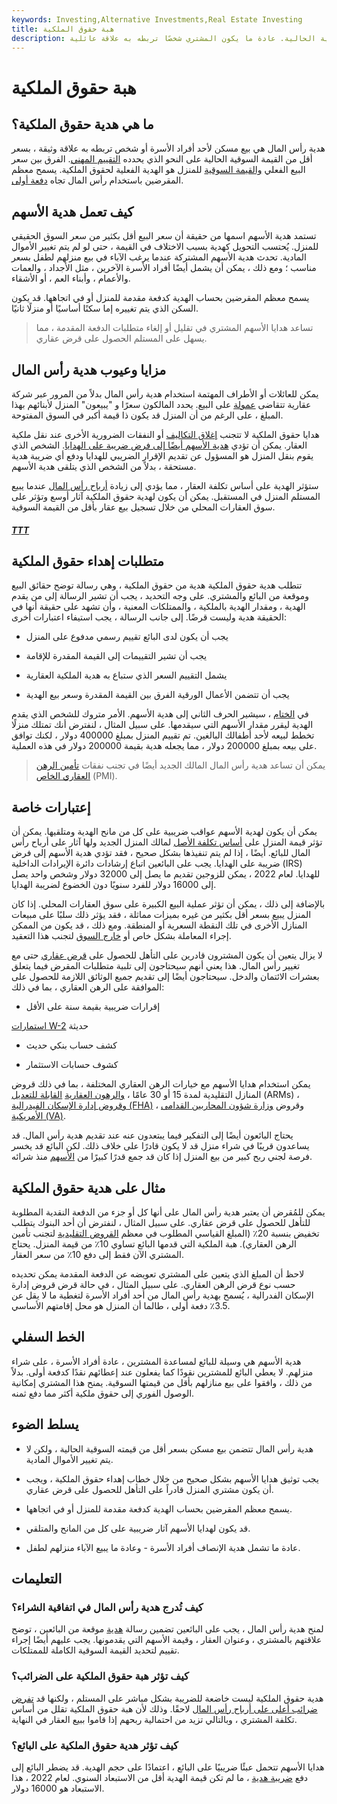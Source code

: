 ```yaml
---
keywords: Investing,Alternative Investments,Real Estate Investing
title: هبة حقوق الملكية
description: هدية رأس المال هي بيع منزل بسعر أقل من القيمة السوقية الحالية. عادة ما يكون المشتري شخصًا تربطه به علاقة عائلية.
---
```


# هبة حقوق الملكية
## ما هي هدية حقوق الملكية؟

هدية رأس المال هي بيع مسكن لأحد أفراد الأسرة أو شخص تربطه به علاقة وثيقة ، بسعر أقل من القيمة السوقية الحالية على النحو الذي يحدده [التقييم المهني](/appraisal). الفرق بين سعر البيع الفعلي [والقيمة السوقية](/marketvalue) للمنزل هو الهدية الفعلية لحقوق الملكية. يسمح معظم المقرضين باستخدام رأس المال تجاه [دفعة أولى](/down_payment).

## كيف تعمل هدية الأسهم

تستمد هدية الأسهم اسمها من حقيقة أن سعر البيع أقل بكثير من سعر السوق الحقيقي للمنزل. يُحتسب التحويل كهدية بسبب الاختلاف في القيمة ، حتى لو لم يتم تغيير الأموال المادية. تحدث هدية الأسهم المشتركة عندما يرغب الآباء في بيع منزلهم لطفل بسعر مناسب ؛ ومع ذلك ، يمكن أن يشمل أيضًا أفراد الأسرة الآخرين ، مثل الأجداد ، والعمات والأعمام ، وأبناء العم ، أو الأشقاء.

يسمح معظم المقرضين بحساب الهدية كدفعة مقدمة للمنزل أو في اتجاهها. قد يكون السكن الذي يتم تغييره إما سكنًا أساسيًا أو منزلًا ثانيًا.

> تساعد هدايا الأسهم المشتري في تقليل أو إلغاء متطلبات الدفعة المقدمة ، مما يسهل على المستلم الحصول على قرض عقاري.

>

## مزايا وعيوب هدية رأس المال

يمكن للعائلات أو الأطراف المهتمة استخدام هدية رأس المال بدلاً من المرور عبر شركة عقارية تتقاضى [عمولة](/commission) على البيع. يحدد المالكون سعرًا و "يبيعون" المنزل لأبنائهم بهذا المبلغ ، على الرغم من أن المنزل قد يكون ذا قيمة أكبر في السوق المفتوحة.

هدايا حقوق الملكية لا تتجنب [إغلاق التكاليف](/closingcosts) أو النفقات الضرورية الأخرى عند نقل ملكية العقار. يمكن أن تؤدي [هدية الأسهم أيضًا إلى فرض ضريبة على الهدايا](/gifttax). الشخص الذي يقوم بنقل المنزل هو المسؤول عن تقديم الإقرار الضريبي للهدايا ودفع أي ضريبة هدية مستحقة ، بدلاً من الشخص الذي يتلقى هدية الأسهم.

ستؤثر الهدية على أساس تكلفة العقار ، مما يؤدي إلى زيادة [أرباح رأس المال](/capitalgain) عندما يبيع المستلم المنزل في المستقبل. يمكن أن يكون لهدية حقوق الملكية آثار أوسع وتؤثر على سوق العقارات المحلي من خلال تسجيل بيع عقار بأقل من القيمة السوقية.

<h5> <a href=""> TTT </a> </h5>

## متطلبات إهداء حقوق الملكية

تتطلب هدية حقوق الملكية هدية من حقوق الملكية ، وهي رسالة توضح حقائق البيع وموقعة من البائع والمشتري. على وجه التحديد ، يجب أن تشير الرسالة إلى من يقدم الهدية ، ومقدار الهدية بالملكية ، والممتلكات المعنية ، وأن تشهد على حقيقة أنها في الحقيقة هدية وليست قرضًا. إلى جانب الرسالة ، يجب استيفاء اعتبارات أخرى:

- يجب أن يكون لدى البائع تقييم رسمي مدفوع على المنزل

- يجب أن تشير التقييمات إلى القيمة المقدرة للإقامة

- يشمل التقييم السعر الذي ستباع به هدية الملكية العقارية

- يجب أن تتضمن الأعمال الورقية الفرق بين القيمة المقدرة وسعر بيع الهدية

في [الختام](/closing) ، سيشير الحرف الثاني إلى هدية الأسهم. الأمر متروك للشخص الذي يقدم الهدية ليقرر مقدار الأسهم التي سيقدمها. على سبيل المثال ، لنفترض أنك تمتلك منزلًا تخطط لبيعه لأحد أطفالك البالغين. تم تقييم المنزل بمبلغ 400000 دولار ، لكنك توافق على بيعه بمبلغ 200000 دولار ، مما يجعله هدية بقيمة 200000 دولار في هذه العملية.

> يمكن أن تساعد هدية رأس المال المالك الجديد أيضًا في تجنب نفقات [تأمين الرهن العقاري الخاص](/insurance) (PMI).

>

## إعتبارات خاصة

يمكن أن يكون لهدية الأسهم عواقب ضريبية على كل من مانح الهدية ومتلقيها. يمكن أن تؤثر قيمة المنزل على [أساس تكلفة الأصل](/costbasis) لمالك المنزل الجديد ولها آثار على أرباح رأس المال للبائع. أيضًا ، إذا لم يتم تنفيذها بشكل صحيح ، فقد تؤدي هدية الأسهم إلى فرض ضريبة على الهدايا. يجب على البائعين اتباع إرشادات دائرة الإيرادات الداخلية (IRS) للهدايا. لعام 2022 ، يمكن للزوجين تقديم ما يصل إلى 32000 دولار وشخص واحد يصل إلى 16000 دولار للفرد سنويًا دون الخضوع لضريبة الهدايا.

بالإضافة إلى ذلك ، يمكن أن تؤثر عملية البيع الكبيرة على سوق العقارات المحلي. إذا كان المنزل يبيع بسعر أقل بكثير من غيره بميزات مماثلة ، فقد يؤثر ذلك سلبًا على مبيعات المنازل الأخرى في تلك النقطة السعرية أو المنطقة. ومع ذلك ، قد يكون من الممكن إجراء المعاملة بشكل خاص أو [خارج السوق](/pocket-listing) لتجنب هذا التعقيد.

لا يزال يتعين أن يكون المشترون قادرين على التأهل للحصول على [قرض عقاري](/mortgage) حتى مع تغيير رأس المال. هذا يعني أنهم سيحتاجون إلى تلبية متطلبات المقرض فيما يتعلق بعشرات الائتمان والدخل. سيحتاجون أيضًا إلى تقديم جميع الوثائق اللازمة للحصول على الموافقة على الرهن العقاري ، بما في ذلك:

- إقرارات ضريبية بقيمة سنة على الأقل

[استمارات W-2](/w2form) حديثة

- كشف حساب بنكي حديث

- كشوف حسابات الاستثمار

يمكن استخدام هدايا الأسهم مع خيارات الرهن العقاري المختلفة ، بما في ذلك قروض المنازل التقليدية لمدة 15 أو 30 عامًا ، [والرهون العقارية](/arm) [القابلة للتعديل](/arm) (ARMs) ، [وقروض إدارة الإسكان الفيدرالية (FHA)](/fhaloan) ، وقروض [وزارة شؤون المحاربين القدامى الأمريكية (VA)](/valoan).

يحتاج البائعون أيضًا إلى التفكير فيما يبتعدون عنه عند تقديم هدية رأس المال. قد يساعدون قريبًا في شراء منزل قد لا يكون قادرًا على خلاف ذلك. لكن البائع قد يخسر فرصة لجني ربح كبير من بيع المنزل إذا كان قد جمع قدرًا كبيرًا من [الأسهم](/home_equity) منذ شرائه.

## مثال على هدية حقوق الملكية

يمكن للمُقرض أن يعتبر هدية رأس المال على أنها كل أو جزء من الدفعة النقدية المطلوبة للتأهل للحصول على قرض عقاري. على سبيل المثال ، لنفترض أن أحد البنوك يتطلب تخفيض بنسبة 20٪ (المبلغ القياسي المطلوب في معظم [القروض التقليدية](/conventionalmortgage) لتجنب تأمين الرهن العقاري). هبة الملكية التي قدمها البائع تساوي 10٪ من قيمة المنزل. يحتاج المشتري الآن فقط إلى دفع 10٪ من سعر العقار.

لاحظ أن المبلغ الذي يتعين على المشتري تعويضه عن الدفعة المقدمة يمكن تحديده حسب نوع قرض الرهن العقاري. على سبيل المثال ، في حالة قرض قروض إدارة الإسكان الفدرالية ، يُسمح بهدية رأس المال من أحد أفراد الأسرة لتغطية ما لا يقل عن 3.5٪ دفعة أولى ، طالما أن المنزل هو محل إقامتهم الأساسي.

## الخط السفلي

هدية الأسهم هي وسيلة للبائع لمساعدة المشترين ، عادة أفراد الأسرة ، على شراء منزلهم. لا يعطي البائع للمشترين نقودًا كما يفعلون عند إعطائهم نقدًا كدفعة أولى. بدلاً من ذلك ، وافقوا على بيع منازلهم بأقل من قيمتها السوقية. يمنح هذا المشتري إمكانية الوصول الفوري إلى حقوق ملكية أكثر مما دفع ثمنه.

## يسلط الضوء

- هدية رأس المال تتضمن بيع مسكن بسعر أقل من قيمته السوقية الحالية ، ولكن لا يتم تغيير الأموال المادية.

- يجب توثيق هدايا الأسهم بشكل صحيح من خلال خطاب إهداء حقوق الملكية ، ويجب أن يكون مشتري المنزل قادراً على التأهل للحصول على قرض عقاري.

- يسمح معظم المقرضين بحساب الهدية كدفعة مقدمة للمنزل أو في اتجاهها.

- قد يكون لهدايا الأسهم آثار ضريبية على كل من المانح والمتلقي.

- عادة ما تشمل هدية الإنصاف أفراد الأسرة - وعادة ما يبيع الآباء منزلهم لطفل.

## التعليمات

### كيف تُدرج هدية رأس المال في اتفاقية الشراء؟

لمنح هدية رأس المال ، يجب على البائعين تضمين رسالة [هدية](/giftletter) موقعة من البائعين ، توضح علاقتهم بالمشتري ، وعنوان العقار ، وقيمة الأسهم التي يقدمونها. يجب عليهم أيضًا إجراء تقييم لتحديد القيمة السوقية الكاملة للممتلكات.

### كيف تؤثر هبة حقوق الملكية على الضرائب؟

هدية حقوق الملكية ليست خاضعة للضريبة بشكل مباشر على المستلم ، ولكنها قد [تفرض ضرائب أعلى على أرباح رأس المال](/capital_gains_tax) لاحقًا. وذلك لأن هبة حقوق الملكية تقلل من أساس تكلفة المشتري ، وبالتالي تزيد من احتمالية ربحهم إذا قاموا ببيع العقار في النهاية.

### كيف تؤثر هدية حقوق الملكية على البائع؟

هدايا الأسهم تتحمل عبئًا ضريبيًا على البائع ، اعتمادًا على حجم الهدية. قد يضطر البائع إلى دفع [ضريبة هدية](/gifttax) ، ما لم تكن قيمة الهدية أقل من الاستبعاد السنوي. لعام 2022 ، هذا الاستبعاد هو 16000 دولار.

